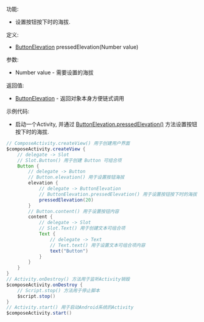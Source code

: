 功能:

+ 设置按钮按下时的海拔.

定义:

+ [ButtonElevation](/API/UI/Compose/Widget/Button/ButtonElevation/README.md) pressedElevation(Number value)

参数:

+ Number value - 需要设置的海拔

返回值:

+ [ButtonElevation](/API/UI/Compose/Widget/Button/ButtonElevation/README.md) - 返回对象本身方便链式调用

示例代码:

+ 启动一个Activity,
  并通过 [ButtonElevation.pressedElevation()](/API/UI/Compose/Widget/Button/ButtonElevation/README.md?id=pressedElevation)
  方法设置按钮按下时的海拔.

```groovy
// ComposeActivity.createView() 用于创建用户界面
$composeActivity.createView {
    // delegate -> Slot
    // Slot.Button() 用于创建 Button 可组合项
    Button {
        // delegate -> Button
        // Button.elevation() 用于设置按钮海拔
        elevation {
            // delegate -> ButtonElevation
            // ButtonElevation.pressedElevation() 用于设置按钮按下时的海拔
            pressedElevation(20)
        }
        // Button.content() 用于设置按钮内容
        content {
            // delegate -> Slot
            // Slot.Text() 用于创建文本可组合项
            Text {
                // delegate -> Text
                // Text.text() 用于设置文本可组合项内容
                text("Button")
            }
        }
    }
}
// Activity.onDestroy() 方法用于监听Activity销毁
$composeActivity.onDestroy {
    // Script.stop() 方法用于停止脚本
    $script.stop()
}
// Activity.start() 用于启动Android系统的Activity
$composeActivity.start()
```